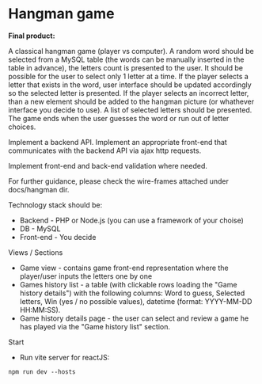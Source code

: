 Hangman game
=====================
**Final product:**

A classical hangman game (player vs computer). A random word should be selected from a MySQL table (the words can be manually inserted in the table in advance), the letters count is presented to the user. It should be possible for the user to select only 1 letter at a time. If the player selects a letter that exists in the word, user interface should be updated accordingly so the selected letter is presented. If the player selects an incorrect letter, than a new element should be added to the hangman picture (or whathever interface you decide to use). A list of selected letters should be presented.
The game ends when the user guesses the word or run out of letter choices.

Implement a backend API.
Implement an appropriate front-end that communicates with the backend API via ajax http requests. 

Implement front-end and back-end validation where needed.

For further guidance, please check the wire-frames attached under docs/hangman dir.  

Technology stack should be:

* Backend - PHP or Node.js (you can use a framework of your choise)
* DB - MySQL
* Front-end - You decide

Views / Sections

* Game view - contains game front-end representation where the player/user inputs the letters one by one
* Games history list - a table (with clickable rows loading the "Game history details") with the following columns: Word to guess, Selected letters, Win (yes / no possible values), datetime (format: YYYY-MM-DD HH:MM:SS).
* Game history details page - the user can select and review a game he has played via the "Game history list" section.

Start

* Run vite server for reactJS: 

`npm run dev --hosts`


